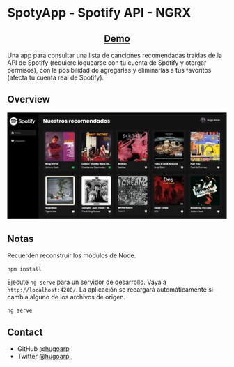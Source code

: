 # SpotyApp - Spotify API - NGRX

<div align="center">
  <h2>
    <a href="#" target="_blank">
      Demo
    </a>
  </h2>
</div>

Una app para consultar una lista de canciones recomendadas traidas de la API de Spotify (requiere loguearse con tu cuenta de Spotify y otorgar permisos), con la posibilidad de agregarlas y eliminarlas a tus favoritos (afecta tu cuenta real de Spotify).

## Overview

![screenshot](https://raw.githubusercontent.com/hugoarp/ng-spotyapp-ngrx/master/src/assets/img/spotyAppSS.png)

## Notas

Recuerden reconstruir los módulos de Node.

```
npm install
```

Ejecute `ng serve` para un servidor de desarrollo. Vaya a `http://localhost:4200/`. La aplicación se recargará automáticamente si cambia alguno de los archivos de origen.

```
ng serve
```

## Contact

- GitHub [@hugoarp](https://github.com/hugoarp)
- Twitter [@hugoarp\_](https://twitter.com/hugoarp_)
